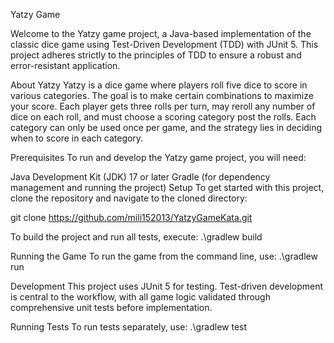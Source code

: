 Yatzy Game

Welcome to the Yatzy game project, a Java-based implementation of the classic dice game using Test-Driven Development (TDD) with JUnit 5. This project adheres strictly to the principles of TDD to ensure a robust and error-resistant application.

About Yatzy
Yatzy is a dice game where players roll five dice to score in various categories. The goal is to make certain combinations to maximize your score. Each player gets three rolls per turn, may reroll any number of dice on each roll, and must choose a scoring category post the rolls. Each category can only be used once per game, and the strategy lies in deciding when to score in each category.

Prerequisites
To run and develop the Yatzy game project, you will need:

Java Development Kit (JDK) 17 or later
Gradle (for dependency management and running the project)
Setup
To get started with this project, clone the repository and navigate to the cloned directory:


git clone https://github.com/mili152013/YatzyGameKata.git


To build the project and run all tests, execute: .\gradlew build

Running the Game
To run the game from the command line, use: .\gradlew run

Development
This project uses JUnit 5 for testing. Test-driven development is central to the workflow, with all game logic validated through comprehensive unit tests before implementation.

Running Tests
To run tests separately, use: .\gradlew test

